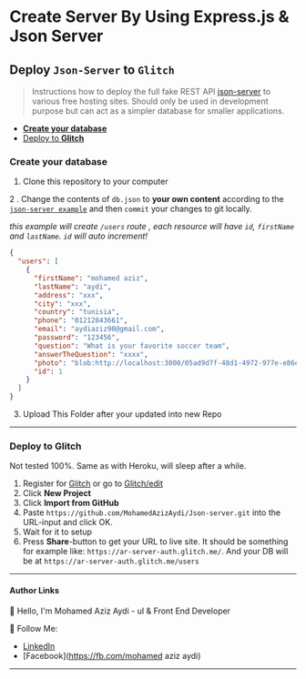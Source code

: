 # Create Server By Using Express.js & Json Server

## Deploy `Json-Server` to `Glitch`

> Instructions how to deploy the full fake REST API [json-server](https://github.com/typicode/json-server) to various free hosting sites. Should only be used in development purpose but can act as a simpler database for smaller applications.

- [**Create your database**](#create-your-database)
- [Deploy to **Glitch**](#deploy-to-glitch)
### Create your database

1. Clone this repository to your computer

2 . Change the contents of `db.json` to **your own content** according to the [`json-server example`](https://github.com/typicode/json-server#example) and then `commit` your changes to git locally.

_this example will create `/users` route , each resource will have `id`, `firstName` and `lastName`. `id` will auto increment!_

```json
{
  "users": [
    {
      "firstName": "mohamed aziz",
      "lastName": "aydi",
      "address": "xxx",
      "city": "xxx",
      "country": "tunisia",
      "phone": "01212843661",
      "email": "aydiaziz90@gmail.com",
      "password": "123456",
      "question": "What is your favorite soccer team",
      "answerTheQuestion": "xxxx",
      "photo": "blob:http://localhost:3000/05ad9d7f-48d1-4972-977e-e86e9c25c342",
      "id": 1
    }
  ]
}
```
3. Upload This Folder after your updated into new Repo

---

### Deploy to Glitch

Not tested 100%. Same as with Heroku, will sleep after a while.

1. Register for [Glitch](https://glitch.com/) or go to [Glitch/edit](https://glitch.com/)
2. Click **New Project**
3. Click **Import from GitHub**
4. Paste `https://github.com/MohamedAzizAydi/Json-server.git` into the URL-input and click OK.
5. Wait for it to setup
6. Press **Share**-button to get your URL to live site. It should be something for example like: `https://ar-server-auth.glitch.me/`. And your DB will be at `https://ar-server-auth.glitch.me/users`

----

#### Author Links

👋 Hello, I'm Mohamed Aziz Aydi - uI & Front End Developer


🚀 Follow Me:


- [LinkedIn](https://www.linkedin.com/in/mohamed-aziz-aydi/)
- [Facebook](https://fb.com/mohamed aziz aydi)

---
